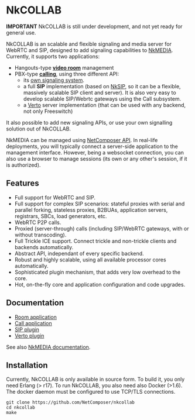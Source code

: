 
# NkCOLLAB

**IMPORTANT** NkCOLLAB is still under development, and not yet ready for general use.

NkCOLLAB is an scalable and flexible signaling and media server for WebRTC and SIP, designed to add signaling capabilities to [NkMEDIA](https://github.com/NetComposer/nkmedia). Currently, it supports two applications:

* Hangouts-type [**video room**](doc/room.md) management
* PBX-type [**calling**](doc/call.md), using three different API:
	* its [own signaling system](doc/call.md). 
	* a full **SIP** implementation (based on [NkSIP](https://github.com/NetComposer/nksip), so it can be a flexible, massively scalable SIP client and server). It is also very easy to develop scalable SIP/Webrtc gateways using the Call subsystem.
	* a [Verto](http://evoluxbr.github.io/verto-docs/) server implementation (that can be used with any backend, not only Freeswitch)

It also possible to add new signaling APIs, or use your own signalling solution out of NkCOLLAB.

NkMEDIA can be managed using [NetComposer API](https://github.com/NetComposer/nkservice/blob/luerl/doc/api_intro.md). In real-life deployments, you will typically connect a server-side application to the management interface. However, being a websocket connection, you can also use a browser to manage sessions (its own or any other's session, if it is authorized).

## Features
* Full support for WebRTC and SIP.
* Full support for complex SIP scenarios: stateful proxies with serial and parallel forking, stateless proxies, B2BUAs, application servers, registrars, SBCs, load generators, etc.
* WebRTC P2P calls.
* Proxied (server-through) calls (including SIP/WebRTC gateways, with or without transcoding).
* Full Trickle ICE support. Connect trickle and non-trickle clients and backends automatically.
* Abstract API, independant of every specific backend.
* Robust and highly scalable, using all available processor cores automatically.
* Sophisticated plugin mechanism, that adds very low overhead to the core.
* Hot, on-the-fly core and application configuration and code upgrades.


## Documentation

* [Room application](doc/room.md)
* [Call application](doc/call.md)
* [SIP plugin](doc/sip.md)
* [Verto plugin](doc/verto.md)

See also [NkMEDIA documentation](https://github.com/NetComposer/nkmedia).


## Installation

Currently, NkCOLLAB is only available in source form. To build it, you only need Erlang (> r17). 
To run NkCOLLAB, you also need also Docker (>1.6). The docker daemon must be configured to use TCP/TLS connections.

```
git clone https://github.com/NetComposer/nkcollab
cd nkcollab
make
```







